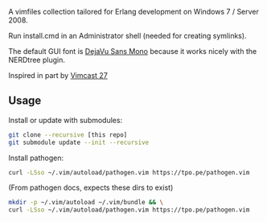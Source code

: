 A vimfiles collection tailored for Erlang development on Windows 7 / Server 2008.

Run install.cmd in an Administrator shell (needed for creating symlinks).

The default GUI font is [DejaVu Sans Mono](http://dejavu-fonts.org) because it works nicely with the NERDtree plugin.

Inspired in part by [Vimcast 27](http://vimcasts.org/episodes/synchronizing-plugins-with-git-submodules-and-pathogen)

## Usage

Install or update with submodules:
```bash
git clone --recursive [this repo]
git submodule update --init --recursive
```

Install pathogen:
```bash
curl -LSso ~/.vim/autoload/pathogen.vim https://tpo.pe/pathogen.vim
```

(From pathogen docs, expects these dirs to exist)
```bash
mkdir -p ~/.vim/autoload ~/.vim/bundle && \
curl -LSso ~/.vim/autoload/pathogen.vim https://tpo.pe/pathogen.vim
```

